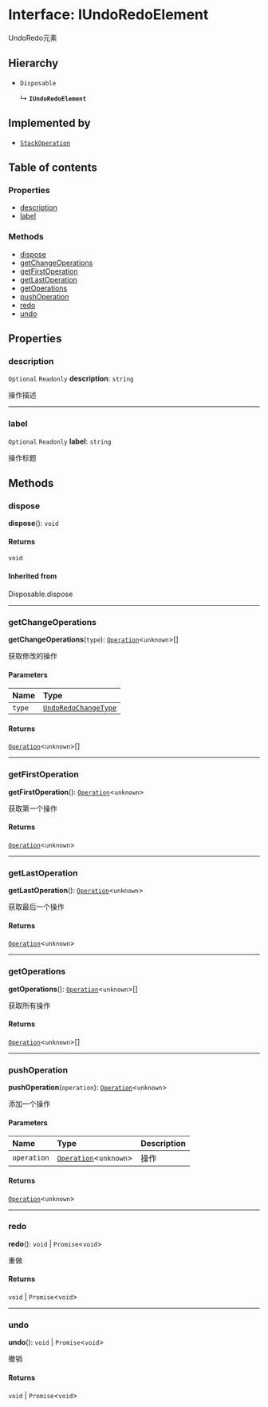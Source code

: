 # Interface: IUndoRedoElement

UndoRedo元素

## Hierarchy

* `Disposable`

  ↳ **`IUndoRedoElement`**

## Implemented by

* [`StackOperation`](/en/auto-docs/history/classes/StackOperation.md)

## Table of contents

### Properties

* [description](/en/auto-docs/history/interfaces/IUndoRedoElement.md#description)
* [label](/en/auto-docs/history/interfaces/IUndoRedoElement.md#label)

### Methods

* [dispose](/en/auto-docs/history/interfaces/IUndoRedoElement.md#dispose)
* [getChangeOperations](/en/auto-docs/history/interfaces/IUndoRedoElement.md#getchangeoperations)
* [getFirstOperation](/en/auto-docs/history/interfaces/IUndoRedoElement.md#getfirstoperation)
* [getLastOperation](/en/auto-docs/history/interfaces/IUndoRedoElement.md#getlastoperation)
* [getOperations](/en/auto-docs/history/interfaces/IUndoRedoElement.md#getoperations)
* [pushOperation](/en/auto-docs/history/interfaces/IUndoRedoElement.md#pushoperation)
* [redo](/en/auto-docs/history/interfaces/IUndoRedoElement.md#redo)
* [undo](/en/auto-docs/history/interfaces/IUndoRedoElement.md#undo)

## Properties

### description

`Optional` `Readonly` **description**: `string`

操作描述

***

### label

`Optional` `Readonly` **label**: `string`

操作标题

## Methods

### dispose

**dispose**(): `void`

#### Returns

`void`

#### Inherited from

Disposable.dispose

***

### getChangeOperations

**getChangeOperations**(`type`): [`Operation`](/en/auto-docs/history/interfaces/Operation.md)<`unknown`>\[]

获取修改的操作

#### Parameters

| Name | Type |
| :------ | :------ |
| `type` | [`UndoRedoChangeType`](/en/auto-docs/history/enums/UndoRedoChangeType.md) |

#### Returns

[`Operation`](/en/auto-docs/history/interfaces/Operation.md)<`unknown`>\[]

***

### getFirstOperation

**getFirstOperation**(): [`Operation`](/en/auto-docs/history/interfaces/Operation.md)<`unknown`>

获取第一个操作

#### Returns

[`Operation`](/en/auto-docs/history/interfaces/Operation.md)<`unknown`>

***

### getLastOperation

**getLastOperation**(): [`Operation`](/en/auto-docs/history/interfaces/Operation.md)<`unknown`>

获取最后一个操作

#### Returns

[`Operation`](/en/auto-docs/history/interfaces/Operation.md)<`unknown`>

***

### getOperations

**getOperations**(): [`Operation`](/en/auto-docs/history/interfaces/Operation.md)<`unknown`>\[]

获取所有操作

#### Returns

[`Operation`](/en/auto-docs/history/interfaces/Operation.md)<`unknown`>\[]

***

### pushOperation

**pushOperation**(`operation`): [`Operation`](/en/auto-docs/history/interfaces/Operation.md)<`unknown`>

添加一个操作

#### Parameters

| Name | Type | Description |
| :------ | :------ | :------ |
| `operation` | [`Operation`](/en/auto-docs/history/interfaces/Operation.md)<`unknown`> | 操作 |

#### Returns

[`Operation`](/en/auto-docs/history/interfaces/Operation.md)<`unknown`>

***

### redo

**redo**(): `void` | `Promise`<`void`>

重做

#### Returns

`void` | `Promise`<`void`>

***

### undo

**undo**(): `void` | `Promise`<`void`>

撤销

#### Returns

`void` | `Promise`<`void`>
